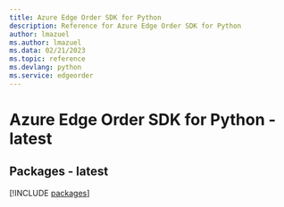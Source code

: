 ```yaml
---
title: Azure Edge Order SDK for Python
description: Reference for Azure Edge Order SDK for Python
author: lmazuel
ms.author: lmazuel
ms.data: 02/21/2023
ms.topic: reference
ms.devlang: python
ms.service: edgeorder
---
```

# Azure Edge Order SDK for Python - latest
## Packages - latest
[!INCLUDE [packages](edge-order-index.md)]